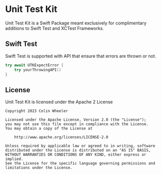 # Unit Test Kit

Unit Test Kit is a Swift Package meant exclusively for complimentary additions to Swift Test and XCTest Frameworks.

## Swift Test

Swift Test is supported with API that ensure that errors are thrown or not.
```swift
try await UTKExpectError {
	try yourThrowingAPI()
}
```

## License

Unit Test Kit is licensed under the Apache 2 License

```
Copyright 2023 Colin Wheeler

Licensed under the Apache License, Version 2.0 (the "License");
you may not use this file except in compliance with the License.
You may obtain a copy of the License at

    http://www.apache.org/licenses/LICENSE-2.0

Unless required by applicable law or agreed to in writing, software
distributed under the License is distributed on an "AS IS" BASIS,
WITHOUT WARRANTIES OR CONDITIONS OF ANY KIND, either express or implied.
See the License for the specific language governing permissions and
limitations under the License.
```
